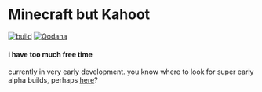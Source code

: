 # Minecraft but Kahoot
[![build](https://github.com/APie357/Minecraft-but-Kahoot/actions/workflows/build.yml/badge.svg)](https://github.com/APie357/Minecraft-but-Kahoot/actions/workflows/build.yml) [![Qodana](https://github.com/APie357/Minecraft-but-Kahoot/actions/workflows/code_quality.yml/badge.svg?branch=main)](https://github.com/APie357/Minecraft-but-Kahoot/actions/workflows/code_quality.yml)

#### i have too much free time

currently in very early development. you know where to look for super early alpha builds, perhaps [here](https://github.com/APie357/Minecraft-but-Kahoot/actions)?
